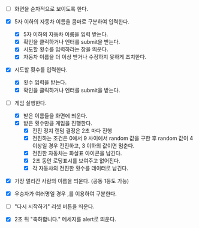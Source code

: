 - [ ] 화면을 순차적으로 보이도록 한다.

- [x] 5자 이하의 자동차 이름을 콤마로 구분하여 입력한다.

  - [x] 5자 이하의 자동차 이름을 입력 받는다.
  - [x] 확인을 클릭하거나 엔터를 submit을 받는다.
  - [x] 시도할 횟수를 입력하라는 창을 띄운다.
  - [x] 자동차 이름을 더 이상 받거나 수정하지 못하게 조치한다.

- [x] 시도할 횟수를 입력한다.

  - [x] 횟수 입력을 받는다.
  - [x] 확인을 클릭하거나 엔터를 submit을 받는다.

- [ ] 게임 실행한다.
  - [x] 받은 이름들을 화면에 띄운다.
  - [x] 받은 횟수만큼 게임을 진행한다.
    - [x] 전진 정지 랜덤 결정은 2초 마다 진행
    - [x] 전진하는 조건은 0에서 9 사이에서 random 값을 구한 후 random 값이 4 이상일 경우 전진하고, 3 이하의 값이면 멈춘다.
    - [x] 전진한 자동차는 화살표 아이콘을 남긴다.
    - [x] 2초 동안 로딩표시를 보여주고 없어진다.
    - [x] 각 자동차의 전진한 횟수를 데이터로 남긴다.
- [x] 가장 멀리간 사람의 이름을 띄운다. (공동 1등도 가능)
- [x] 우승자가 여러명일 경우 ,를 이용하여 구분한다.
- [ ] "다시 시작하기" 리셋 버튼을 띄운다.
- [x] 2초 뒤 "축하합니다." 메세지를 alert로 띄운다.

